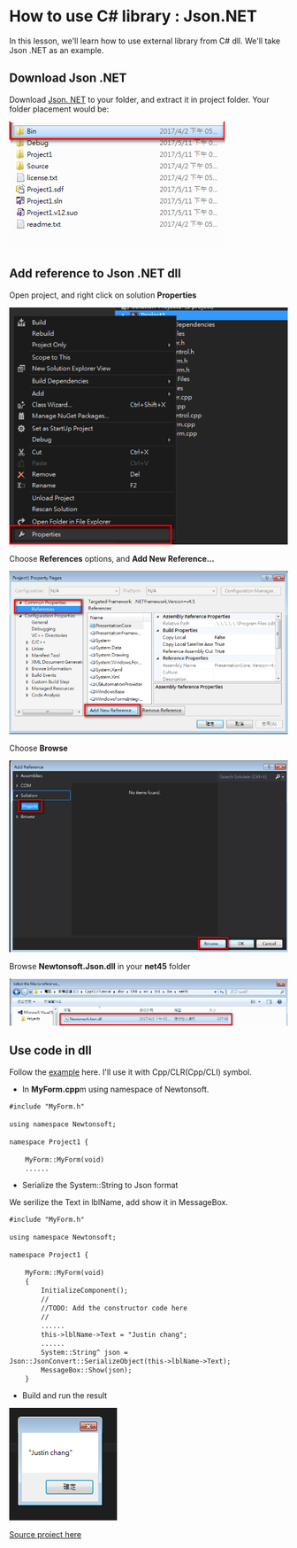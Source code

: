# How to use C# library : Json.NET

In this lesson, we'll learn how to use external library from C# dll. We'll take Json .NET as an example.

## Download Json .NET
Download [Json. NET](https://github.com/JamesNK/Newtonsoft.Json/releases) to your folder, and extract it in project folder. Your folder placement would be:

![Folders](/doc/Ch8/img/8-1-1.jpg)

## Add reference to Json .NET dll

Open project, and right click on solution **Properties**

![Property](/doc/Ch8/img/8-1-2.jpg)

Choose **References** options, and **Add New Reference...**

![References](/doc/Ch8/img/8-1-3.jpg)

Choose **Browse**

![Browse](/doc/Ch8/img/8-1-4.jpg)

Browse **Newtonsoft.Json.dll** in your **net45** folder

![dll](/doc/Ch8/img/8-1-5.jpg)

## Use code in dll

Follow the [example](https://surajdeshpande.wordpress.com/2013/10/01/json-net-examples/) here. I'll use it with Cpp/CLR(Cpp/CLI) symbol. 

* In **MyForm.cpp**m using namespace of Newtonsoft.

````
#include "MyForm.h"

using namespace Newtonsoft;

namespace Project1 {

    MyForm::MyForm(void)
    ......
````

* Serialize the System::String to Json format

We serilize the Text in lblName, add show it in MessageBox.

````
#include "MyForm.h"

using namespace Newtonsoft;

namespace Project1 {

    MyForm::MyForm(void)
    {
        InitializeComponent();
        //
        //TODO: Add the constructor code here
        //
        ......
        this->lblName->Text = "Justin chang";
        ......
        System::String^ json = Json::JsonConvert::SerializeObject(this->lblName->Text);
        MessageBox::Show(json);
    }
````

* Build and run the result

![Result](/doc/Ch8/img/8-1-6.jpg)



[Source project here](/doc/Ch8/src/8-1)
